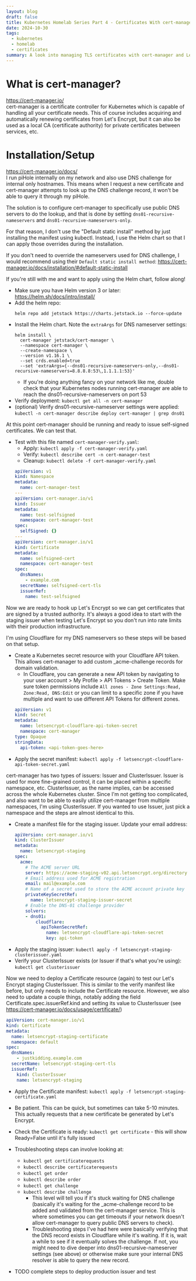 ```yaml
---
layout: blog
draft: false
title: Kubernetes Homelab Series Part 4 - Certificates With cert-manager and Let's Encrypt (WIP)
date: 2024-10-30
tags:
  - kubernetes
  - homelab
  - certificates
summary: A look into managing TLS certificates with cert-manager and Let's Encrypt, avoiding manual renewals.
---
```

# What is cert-manager?
https://cert-manager.io/  
cert-manager is a certificate controller for Kubernetes which is capable of handling all your certificate needs. This of course includes acquiring and automatically renewing certificates from Let's Encrypt, but it can also be used as a local CA (certificate authority) for private certificates between services, etc.

# Installation/Setup
https://cert-manager.io/docs/  
I run piHole internally on my network and also use DNS challenge for internal only hostnames. This means when I request a new certificate and cert-manager attempts to look up the DNS challenge record, it won't be able to query it through my piHole.

The solution is to configure cert-manager to specifically use public DNS servers to do the lookup, and that is done by setting `dns01-recursive-nameservers` and `dns01-recursive-nameservers-only`.

For that reason, I don't use the "Default static install" method by just installing the manifest using kubectl. Instead, I use the Helm chart so that I can apply those overrides during the installation.

If you don't need to override the nameservers used for DNS challenge, I would recommend using their `Default static install method`: https://cert-manager.io/docs/installation/#default-static-install

If you're still with me and want to apply using the Helm chart, follow along!

- Make sure you have Helm version 3 or later: https://helm.sh/docs/intro/install/
- Add the helm repo:
  ```
  helm repo add jetstack https://charts.jetstack.io --force-update
  ```
- Install the Helm chart. Note the `extraArgs` for DNS nameserver settings:
  ```
  helm install \
    cert-manager jetstack/cert-manager \
    --namespace cert-manager \
    --create-namespace \
    --version v1.16.1 \
    --set crds.enabled=true
    --set 'extraArgs={--dns01-recursive-nameservers-only,--dns01-recursive-nameservers=8.8.8.8:53\,1.1.1.1:53}'
  ```
  - If you're doing anything fancy on your network like me, double check that your Kubernetes nodes running cert-manager are able to reach the dns01-recursive-nameservers on port 53
- Verify deployment: `kubectl get all -n cert-manager`
- (optional) Verify dns01-recursive-nameserver settings were applied: `kubectl -n cert-manager describe deploy cert-manager | grep dns01`

At this point cert-manager should be running and ready to issue self-signed certificates. We can test that.
- Test with this file named `cert-manager-verify.yaml`:
  - Apply: `kubectl apply -f cert-manager-verify.yaml`
  - Verify: `kubectl describe cert -n cert-manager-test`
  - Cleanup: `kubectl delete -f cert-manager-verify.yaml`
  ```yaml
  apiVersion: v1
  kind: Namespace
  metadata:
    name: cert-manager-test
  ---
  apiVersion: cert-manager.io/v1
  kind: Issuer
  metadata:
    name: test-selfsigned
    namespace: cert-manager-test
  spec:
    selfSigned: {}
  ---
  apiVersion: cert-manager.io/v1
  kind: Certificate
  metadata:
    name: selfsigned-cert
    namespace: cert-manager-test
  spec:
    dnsNames:
      - example.com
    secretName: selfsigned-cert-tls
    issuerRef:
      name: test-selfsigned
  ```
Now we are ready to hook up Let's Encrypt so we can get certificates that are signed by a trusted authority. It's always a good idea to start with the staging issuer when testing Let's Encrypt so you don't run into rate limits with their production infrastructure.

I'm using Cloudflare for my DNS nameservers so these steps will be based on that setup.

- Create a Kubernetes secret resource with your Cloudflare API token. This allows cert-manager to add custom _acme-challenge records for domain validation.
  - In Cloudflare, you can generate a new API token by navigating to your user account > My Profile > API Tokens > Create Token. Make sure token permissions include `All zones - Zone Settings:Read, Zone:Read, DNS:Edit` or you can limit to a specific zone if you have multiple and want to use different API Tokens for different zones.
  ```yaml
  apiVersion: v1
  kind: Secret
  metadata:
    name: letsencrypt-cloudflare-api-token-secret
    namespace: cert-manager
  type: Opaque
  stringData:
    api-token: <api-token-goes-here>
  ```
- Apply the secret manifest: `kubectl apply -f letsencrypt-cloudflare-api-token-secret.yaml`  

cert-manager has two types of issuers: Issuer and ClusterIssuer. Issuer is used for more fine-grained control, it can be placed within a specific namespace, etc. ClusterIssuer, as the name implies, can be accessed across the whole Kubernetes cluster. Since I'm not getting too complicated, and also want to be able to easily utilize cert-manager from multiple namespaces, I'm using ClusterIssuer. If you wanted to use Issuer, just pick a namespace and the steps are almost identical to this.

- Create a manifest file for the staging issuer. Update your email address:
  ```yaml
  apiVersion: cert-manager.io/v1
  kind: ClusterIssuer
  metadata:
    name: letsencrypt-staging
  spec:
    acme:
      # The ACME server URL
      server: https://acme-staging-v02.api.letsencrypt.org/directory
      # Email address used for ACME registration
      email: mail@example.com
      # Name of a secret used to store the ACME account private key
      privateKeySecretRef:
        name: letsencrypt-staging-issuer-secret
      # Enable the DNS-01 challenge provider
      solvers:
      - dns01:
          cloudflare:
            apiTokenSecretRef:
              name: letsencrypt-cloudflare-api-token-secret
              key: api-token
  ```
- Apply the staging issuer: `kubectl apply -f letsencrypt-staging-clusterissuer.yaml`
- Verify your ClusterIssuer exists (or Issuer if that's what you're using): `kubectl get clusterissuer`

Now we need to deploy a Certificate resource (again) to test our Let's Encrypt staging ClusterIssuer. This is similar to the verify manifest like before, but only needs to include the Certificate resource. However, we also need to update a couple things, notably adding the field Certificate.spec.issuerRef.kind and setting its value to ClusterIssuer (see https://cert-manager.io/docs/usage/certificate/)
```yaml
apiVersion: cert-manager.io/v1
kind: Certificate
metadata:
  name: letsencrypt-staging-certificate
  namespace: default
spec:
  dnsNames:
    - justkidding.example.com
  secretName: letsencrypt-staging-cert-tls
  issuerRef:
    kind: ClusterIssuer
    name: letsencrypt-staging
```
- Apply the Certificate manifest: `kubectl apply -f letsencrypt-staging-certificate.yaml`
- Be patient. This can be quick, but sometimes can take 5-10 minutes. This actually requests that a new certificate be generated by Let's Encrypt.
- Check the Certificate is ready: `kubectl get certificate` - this will show Ready=False until it's fully issued
- Troubleshooting steps can involve looking at:
  - `kubectl get certificaterequests`
  - `kubectl describe certificaterequests`
  - `kubectl get order`
  - `kubectl describe order`
  - `kubectl get challenge`
  - `kubectl describe challenge`
    - This level will tell you if it's stuck waiting for DNS challenge (basically it's waiting for the _acme-challenge record to be added and validated from the cert-manager service. This is where sometimes you can get timeouts if your network doesn't allow cert-manager to query public DNS servers to check).
    - Troubleshooting steps I've had here were basically verifying that the DNS record exists in Cloudflare while it's waiting. If it is, wait a while to see if it eventually solves the challenge. If not, you might need to dive deeper into dns01-recursive-nameserver settings (see above) or otherwise make sure your internal DNS resolver is able to query the new record.

- TODO complete steps to deploy production issuer and test